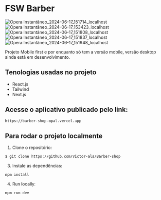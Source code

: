 # FSW Barber



![Opera Instantâneo_2024-06-17_151714_localhost](https://github.com/Victor-als/Barber-shop/assets/66024677/9ed5f24e-1426-4227-8918-c2ab337e3677)
![Opera Instantâneo_2024-06-17_153423_localhost](https://github.com/Victor-als/Barber-shop/assets/66024677/b2a0565f-4163-48c7-ab9d-79b89c8c1c50)
![Opera Instantâneo_2024-06-17_151808_localhost](https://github.com/Victor-als/Barber-shop/assets/66024677/07e1f0f4-d4c8-4676-ba79-be7c62486ba3)
![Opera Instantâneo_2024-06-17_151837_localhost](https://github.com/Victor-als/Barber-shop/assets/66024677/3366a80a-e0b3-4bf0-b216-595f4f5a172d)
![Opera Instantâneo_2024-06-17_151948_localhost](https://github.com/Victor-als/Barber-shop/assets/66024677/5f9586b3-2e10-452f-b7b2-49fb56f3ed12)

Projeto Mobile first e por enquanto só tem a versão mobile, versão desktop ainda está em desenvolvimento.

## Tenologias usadas no projeto

- React.js
- Tailwind
- Next.js


## Acesse o aplicativo publicado pelo link: 
```sh
https://barber-shop-opal.vercel.app
```

## Para rodar o projeto localmente

1. Clone o repositório:

```sh
$ git clone https://github.com/Victor-als/Barber-shop
```

3. Instale as dependências:

```sh
npm install
```

4. Run locally:

```sh
npm run dev
```
